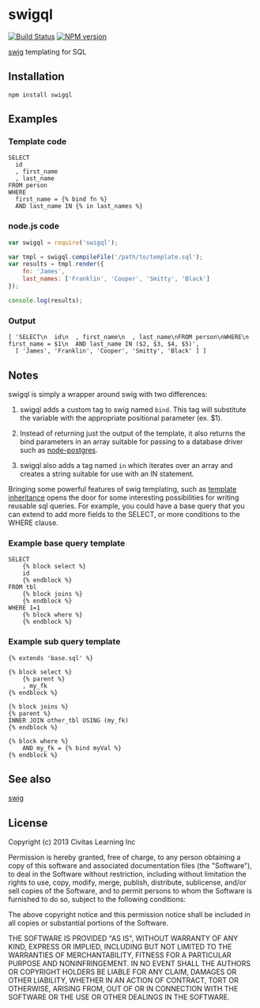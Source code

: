 # swigql

[![Build Status](https://travis-ci.org/civitaslearning/swigql.png)](https://travis-ci.org/civitaslearning/swigql)
[![NPM version](https://badge.fury.io/js/swigql.png)](http://badge.fury.io/js/swigql)

[swig](https://github.com/paularmstrong/swig) templating for SQL

## Installation

	npm install swigql

## Examples

### Template code

```
SELECT
  id
  , first_name
  , last_name
FROM person
WHERE
  first_name = {% bind fn %}
  AND last_name IN {% in last_names %}
```

### node.js code

```javascript
var swigql = require('swigql');

var tmpl = swigql.compileFile('/path/to/template.sql');
var results = tmpl.render({
	fn: 'James',
	last_names: ['Franklin', 'Cooper', 'Smitty', 'Black']
});

console.log(results);
```

### Output

```
[ 'SELECT\n  id\n  , first_name\n  , last_name\nFROM person\nWHERE\n  first_name = $1\n  AND last_name IN ($2, $3, $4, $5)',
  [ 'James', 'Franklin', 'Cooper', 'Smitty', 'Black' ] ]
```

## Notes

swigql is simply a wrapper around swig with two differences:

1. swigql adds a custom tag to swig named `bind`. This tag will substitute the
   variable with the appropriate positional parameter (ex. $1).

2. Instead of returning just the output of the template, it also returns the
   bind parameters in an array suitable for passing to a database driver such
   as [node-postgres](https://github.com/brianc/node-postgres/wiki/pg).

3. swigql also adds a tag named `in` which iterates over an array and creates
   a string suitable for use with an IN statement.

Bringing some powerful features of swig templating, such as [template
inheritance](http://paularmstrong.github.com/swig/docs/#inheritance) opens the
door for some interesting possibilities for writing reusable sql queries.  For
example, you could have a base query that you can extend to add more fields to
the SELECT, or more conditions to the WHERE clause.

### Example base query template

```
SELECT
	{% block select %}
	id
	{% endblock %}
FROM tbl
	{% block joins %}
	{% endblock %}
WHERE 1=1
	{% block where %}
	{% endblock %}
```

### Example sub query template

```
{% extends 'base.sql' %}

{% block select %}
	{% parent %}
	, my_fk
{% endblock %}

{% block joins %}
{% parent %}
INNER JOIN other_tbl USING (my_fk)
{% endblock %}

{% block where %}
	AND my_fk = {% bind myVal %}
{% endblock %}
```

## See also

[swig](https://github.com/paularmstrong/swig)

## License

Copyright (c) 2013 Civitas Learning Inc

Permission is hereby granted, free of charge, to any person obtaining a copy of
this software and associated documentation files (the "Software"), to deal in
the Software without restriction, including without limitation the rights to
use, copy, modify, merge, publish, distribute, sublicense, and/or sell copies
of the Software, and to permit persons to whom the Software is furnished to do
so, subject to the following conditions:

The above copyright notice and this permission notice shall be included in all
copies or substantial portions of the Software.

THE SOFTWARE IS PROVIDED "AS IS", WITHOUT WARRANTY OF ANY KIND, EXPRESS OR
IMPLIED, INCLUDING BUT NOT LIMITED TO THE WARRANTIES OF MERCHANTABILITY,
FITNESS FOR A PARTICULAR PURPOSE AND NONINFRINGEMENT. IN NO EVENT SHALL THE
AUTHORS OR COPYRIGHT HOLDERS BE LIABLE FOR ANY CLAIM, DAMAGES OR OTHER
LIABILITY, WHETHER IN AN ACTION OF CONTRACT, TORT OR OTHERWISE, ARISING FROM,
OUT OF OR IN CONNECTION WITH THE SOFTWARE OR THE USE OR OTHER DEALINGS IN THE
SOFTWARE.
